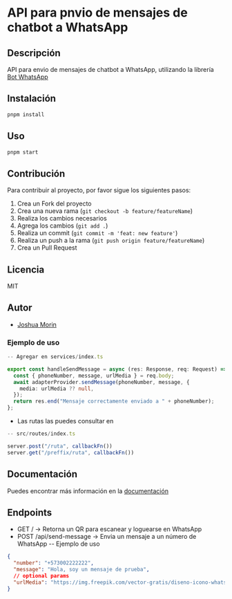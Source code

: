 # API para pnvio de mensajes de chatbot a WhatsApp

## Descripción

API para envio de mensajes de chatbot a WhatsApp, utilizando la librería [Bot WhatsApp](https://www.builderbot.app/en)

## Instalación

```bash
pnpm install
```

## Uso

```bash
pnpm start
```

## Contribución

Para contribuir al proyecto, por favor sigue los siguientes pasos:

1. Crea un Fork del proyecto
2. Crea una nueva rama (`git checkout -b feature/featureName`)
3. Realiza los cambios necesarios
4. Agrega los cambios (`git add .`)
5. Realiza un commit (`git commit -m 'feat: new feature'`)
6. Realiza un push a la rama (`git push origin feature/featureName`)
7. Crea un Pull Request

## Licencia

MIT

## Autor

- [Joshua Morin](https://github.com/TheRevBv)

### Ejemplo de uso

```typescript
-- Agregar en services/index.ts

export const handleSendMessage = async (res: Response, req: Request) => {
  const { phoneNumber, message, urlMedia } = req.body;
  await adapterProvider.sendMessage(phoneNumber, message, {
    media: urlMedia ?? null,
  });
  return res.end("Mensaje correctamente enviado a " + phoneNumber);
};

```

- Las rutas las puedes consultar en

```typescript
-- src/routes/index.ts

server.post("/ruta", callbackFn())
server.get("/preffix/ruta", callbackFn())

```

## Documentación

Puedes encontrar más información en la [documentación](https://bot-whatsapp.netlify.app/docs/flows/)

## Endpoints

- GET / -> Retorna un QR para escanear y loguearse en WhatsApp
- POST /api/send-message -> Envia un mensaje a un número de WhatsApp
-- Ejemplo de uso

```json
{
  "number": "+573002222222",
  "message": "Hola, soy un mensaje de prueba",
  // optional params
  "urlMedia": "https://img.freepik.com/vector-gratis/diseno-icono-whatsapp_23-2147900927.jpg"
}
```
